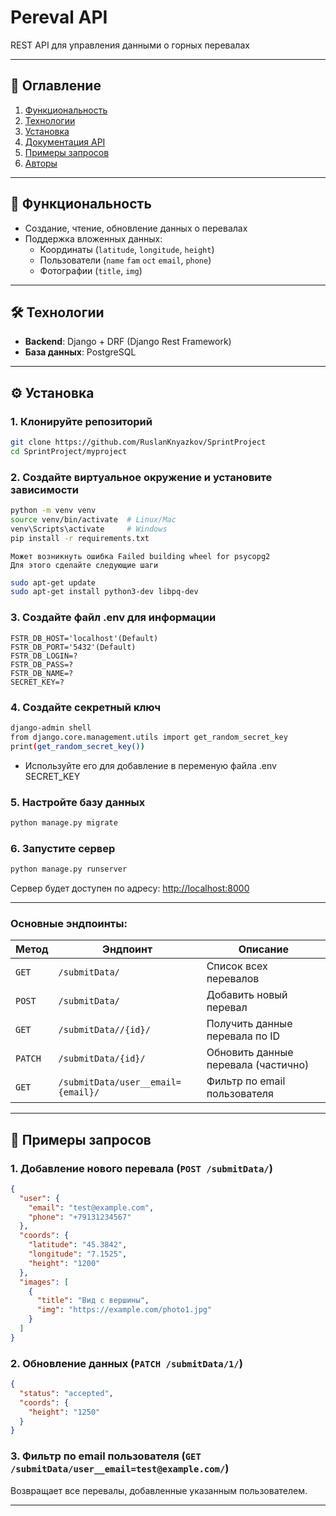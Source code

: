 # **Pereval API**  
REST API для управления данными о горных перевалах

---

## **📌 Оглавление**
1. [Функциональность](#-функциональность)
2. [Технологии](#-технологии)
3. [Установка](#-установка)
4. [Документация API](#-документация-api)
5. [Примеры запросов](#-примеры-запросов)
6. [Авторы](#-авторы)

---

## **🎯 Функциональность**
- Создание, чтение, обновление данных о перевалах
- Поддержка вложенных данных:
  - Координаты (`latitude`, `longitude`, `height`)
  - Пользователи (`name` `fam` `oct` `email`, `phone`)
  - Фотографии (`title`, `img`)

---

## **🛠 Технологии**
- **Backend**: Django + DRF (Django Rest Framework)
- **База данных**: PostgreSQL

---

## **⚙️ Установка**
### 1. Клонируйте репозиторий
```bash
git clone https://github.com/RuslanKnyazkov/SprintProject
cd SprintProject/myproject
```

### 2. Создайте виртуальное окружение и установите зависимости
```bash
python -m venv venv
source venv/bin/activate  # Linux/Mac
venv\Scripts\activate     # Windows
pip install -r requirements.txt
```

``` Ошибка распаковки
Может возникнуть ошибка Failed building wheel for psycopg2
Для этого сделайте следующие шаги
```
```bash
sudo apt-get update
sudo apt-get install python3-dev libpq-dev
```

### 3. Создайте файл .env для информации
```Variables
FSTR_DB_HOST='localhost'(Default)
FSTR_DB_PORT='5432'(Default)
FSTR_DB_LOGIN=?
FSTR_DB_PASS=?
FSTR_DB_NAME=?
SECRET_KEY=?
```

### 4. Создайте секретный ключ
```bash
django-admin shell
from django.core.management.utils import get_random_secret_key
print(get_random_secret_key())
```
- Используйте его для добавление в переменую файла .env SECRET_KEY

### 5. Настройте базу данных
```bash
python manage.py migrate
```

### 6. Запустите сервер
```bash
python manage.py runserver
```
Сервер будет доступен по адресу: [http://localhost:8000](http://localhost:8000)

---

### Основные эндпоинты:
| Метод | Эндпоинт | Описание |
|-------|----------|----------|
| `GET` | `/submitData/` | Список всех перевалов |
| `POST` | `/submitData/` | Добавить новый перевал |
| `GET` | `/submitData//{id}/` | Получить данные перевала по ID |
| `PATCH` | `/submitData/{id}/` | Обновить данные перевала (частично) |
| `GET` | `/submitData/user__email={email}/` | Фильтр по email пользователя |

---

## **📡 Примеры запросов**
### 1. Добавление нового перевала (`POST /submitData/`)
```json
{
  "user": {
    "email": "test@example.com",
    "phone": "+79131234567"
  },
  "coords": {
    "latitude": "45.3842",
    "longitude": "7.1525",
    "height": "1200"
  },
  "images": [
    {
      "title": "Вид с вершины",
      "img": "https://example.com/photo1.jpg"
    }
  ]
}
```

### 2. Обновление данных (`PATCH /submitData/1/`)
```json
{
  "status": "accepted",
  "coords": {
    "height": "1250"
  }
}
```

### 3. Фильтр по email пользователя (`GET /submitData/user__email=test@example.com/`)
Возвращает все перевалы, добавленные указанным пользователем.

---
